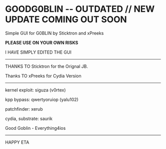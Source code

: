 # GOODG0BLIN -- OUTDATED // NEW UPDATE COMING OUT SOON
Simple GUI for G0BLIN by Sticktron and xPreeks

**PLEASE USE ON YOUR OWN RISKS**

I HAVE SIMPLY EDITED THE GUI




---------------------------------------

THANKS TO Sticktron for the Orignal JB.

Thanks TO xPreeks for Cydia Version

---------------------------------------



kernel exploit:    siguza (v0rtex)

kpp bypass:    qwertyoruiop (yalu102)

patchfinder:   xerub

cydia, substrate:  saurik 

Good  Goblin - Everything4ios

---------------------------------------



HAPPY ETA
